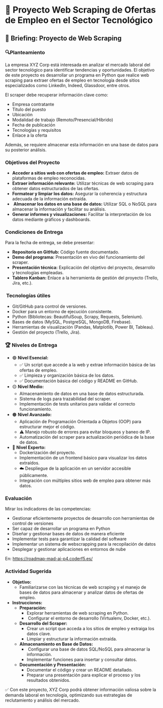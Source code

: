 # 🚀 Proyecto Web Scraping de Ofertas de Empleo en el Sector Tecnológico

##  📜 Briefing: Proyecto de Web Scraping

###  🔍Planteamiento

La empresa XYZ Corp está interesada en analizar el mercado laboral del sector tecnológico para identificar tendencias y oportunidades. El objetivo de este proyecto es desarrollar un programa en Python que realice web scraping para extraer ofertas de empleo en tecnología desde sitios especializados como LinkedIn, Indeed, Glassdoor, entre otros.

El scraper debe recuperar información clave como:

* Empresa contratante
* Título del puesto
* Ubicación
* Modalidad de trabajo (Remoto/Presencial/Híbrido)
* Fecha de publicación
* Tecnologías y requisitos
* Enlace a la oferta

Además, se requiere almacenar esta información en una base de datos para su posterior análisis.

###  Objetivos del Proyecto

* **Acceder a sitios web con ofertas de empleo:** Extraer datos de plataformas de empleo reconocidas.
* **Extraer información relevante:** Utilizar técnicas de web scraping para obtener datos estructurados de las ofertas.
* **Formatear y limpiar los datos:** Asegurar la coherencia y estructura adecuada de la información extraída.
* ️ **Almacenar los datos en una base de datos:** Utilizar SQL o NoSQL para almacenar la información y facilitar su análisis.
* **Generar informes y visualizaciones:** Facilitar la interpretación de los datos mediante gráficos y dashboards.

###  Condiciones de Entrega

Para la fecha de entrega, se debe presentar:

* **Repositorio en GitHub:** Código fuente documentado.
* **Demo del programa:** Presentación en vivo del funcionamiento del scraper.
* **Presentación técnica:** Explicación del objetivo del proyecto, desarrollo y tecnologías empleadas.
* **Tablero Kanban:** Enlace a la herramienta de gestión del proyecto (Trello, Jira, etc.).

### ️ Tecnologías útiles

* Git/GitHub para control de versiones.
* Docker para un entorno de ejecución consistente.
* Python (Bibliotecas: BeautifulSoup, Scrapy, Requests, Selenium).
* ️Bases de datos (MySQL, PostgreSQL, MongoDB, Firebase).
* Herramientas de visualización (Pandas, Matplotlib, Power BI, Tableau).
* Gestión del proyecto (Trello, Jira).

###  🏆 Niveles de Entrega

* 🟢 **Nivel Esencial:**
    * ✅ Un script que accede a la web y extrae información básica de las ofertas de empleo.
    * ✅ Limpieza y organización básica de los datos.
    * ✅ Documentación básica del código y README en GitHub.
* 🟡 **Nivel Medio:**
    * Almacenamiento de datos en una base de datos estructurada.
    * Sistema de logs para trazabilidad del scraper.
    * Implementación de tests unitarios para validar el correcto funcionamiento.
* 🟠 **Nivel Avanzado:**
    * Aplicación de Programación Orientada a Objetos (OOP) para estructurar mejor el código.
    * ⚠️ Manejo robusto de errores para evitar bloqueos y baneo de IP.
    * Automatización del scraper para actualización periódica de la base de datos.
* 🔴 **Nivel Experto:**
    * Dockerización del proyecto.
    * Implementación de un frontend básico para visualizar los datos extraídos.
    * ☁️ Despliegue de la aplicación en un servidor accesible públicamente.
    * Integración con múltiples sitios web de empleo para obtener más datos.

### Evaluación

Mirar los indicadores de las competencias:

* Gestionar eficientemente proyectos de desarrollo con herramientas de control de versiones
* Ser capaz de desarrollar un programa en Python
* Diseñar y gestionar bases de datos de manera eficiente
* Implementar tests para garantizar la calidad del software
* Implementar un sistema de webscrapping para la recopilación de datos
* Desplegar y gestionar aplicaciones en entornos de nube

En: https://roadmap-mad-ai-p4.coderf5.es/

###  Actividad Sugerida

* **Objetivo:**
    * Familiarizarse con las técnicas de web scraping y el manejo de bases de datos para almacenar y analizar datos de ofertas de empleo.
* **Instrucciones:**
    * **Preparación:**
        * Explorar herramientas de web scraping en Python.
        * ️ Configurar el entorno de desarrollo (Virtualenv, Docker, etc.).
    * **Desarrollo del Scraper:**
        * Crear un script que acceda a los sitios de empleo y extraiga los datos clave.
        * Limpiar y estructurar la información extraída.
    * **Almacenamiento en Base de Datos:**
        * ️ Configurar una base de datos SQL/NoSQL para almacenar la información.
        * Implementar funciones para insertar y consultar datos.
    * **Documentación y Presentación:**
        * Documentar el código y crear un README detallado.
        * Preparar una presentación para explicar el proceso y los resultados obtenidos.

✅ Con este proyecto, XYZ Corp podrá obtener información valiosa sobre la demanda laboral en tecnología, optimizando sus estrategias de reclutamiento y análisis del mercado.
